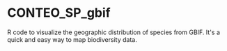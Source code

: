 # CONTEO_SP_gbif
R code to visualize the geographic distribution of species from GBIF. It's a quick and easy way to map biodiversity data.
